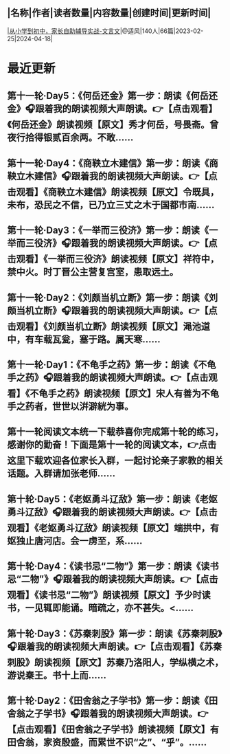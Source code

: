 |名称|作者|读者数量|内容数量|创建时间|更新时间|
---
|[从小学到初中，家长自助辅导实战-文言文](https://xiaobot.net/p/luweiyuwen01?refer=0b133df9-27dc-423b-8101-639049001c13)|@适风|140人|66篇|2023-02-25|2024-04-18|

# 最近更新
## 第十一轮·Day5：《何岳还金》第一步：朗读《何岳还金》🎧跟着我的朗读视频大声朗读。👉【点击观看】《何岳还金》朗读视频【原文】秀才何岳，号畏斋。曾夜行拾得银贰百余两。不敢......
## 第十一轮·Day4：《商鞅立木建信》第一步：朗读《商鞅立木建信》🎧跟着我的朗读视频大声朗读。👉【点击观看】《商鞅立木建信》朗读视频【原文】令既具，未布，恐民之不信，已乃立三丈之木于国都市南......
## 第十一轮·Day3：《一举而三役济》第一步：朗读《一举而三役济》🎧跟着我的朗读视频大声朗读。👉【点击观看】《一举而三役济》朗读视频【原文】祥符中，禁中火。时丁晋公主营复宫室，患取远土。
## 第十一轮·Day2：《刘颇当机立断》第一步：朗读《刘颇当机立断》🎧跟着我的朗读视频大声朗读。👉【点击观看】《刘颇当机立断》朗读视频【原文】渑池道中，有车载瓦瓮，塞于路。属天寒......
## 第十一轮·Day1：《不龟手之药》第一步：朗读《不龟手之药》🎧跟着我的朗读视频大声朗读。👉【点击观看】《不龟手之药》朗读视频【原文】宋人有善为不龟手之药者，世世以洴澼絖为事。
## 第十一轮阅读文本统一下载恭喜你完成第十轮的练习，感谢你的勤奋！下面是第十一轮的阅读文本，👉点击这里下载欢迎各位家长入群，一起讨论亲子家教的相关话题。入群请加张老师......
## 第十轮·Day5：《老妪勇斗辽敌》第一步：朗读《老妪勇斗辽敌》🎧跟着我的朗读视频大声朗读。👉【点击观看】《老妪勇斗辽敌》朗读视频【原文】端拱中，有妪独止唐河店。会一虏至，系......
## 第十轮·Day4：《读书忌“二物”》第一步：朗读《读书忌“二物”》🎧跟着我的朗读视频大声朗读。👉【点击观看】《读书忌“二物”》朗读视频【原文】予少时读书，一见辄即能诵。暗疏之，亦不甚失。<......
## 第十轮·Day3：《苏秦刺股》第一步：朗读《苏秦刺股》🎧跟着我的朗读视频大声朗读。👉【点击观看】《苏秦刺股》朗读视频【原文】苏秦乃洛阳人，学纵横之术，游说秦王。书十上而......
## 第十轮·Day2：《田舍翁之子学书》第一步：朗读《田舍翁之子学书》🎧跟着我的朗读视频大声朗读。👉【点击观看】《田舍翁之子学书》朗读视频【原文】有田舍翁，家资殷盛，而累世不识“之”、“乎”。......

